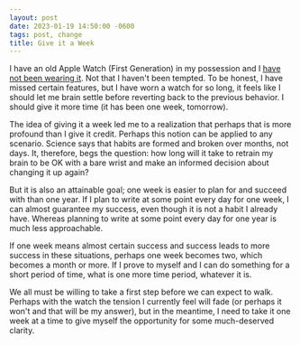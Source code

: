 ```yaml
---
layout: post
date: 2023-01-19 14:50:00 -0600
tags: post, change
title: Give it a Week
---
```


I have an old Apple Watch (First Generation) in my possession and I [have not been wearing it](/2023/01/my-own-change-streak-culture). Not that I haven't been tempted. To be honest, I have missed certain features, but I have worn a watch for so long, it feels like I should let me brain settle before reverting back to the previous behavior. I should give it more time (it has been one week, tomorrow).

The idea of giving it a week led me to a realization that perhaps that is more profound than I give it credit. Perhaps this notion can be applied to any scenario. Science says that habits are formed and broken over months, not days. It, therefore, begs the question: how long will it take to retrain my brain to be OK with a bare wrist and make an informed decision about changing it up again?

But it is also an attainable goal; one week is easier to plan for and succeed with than one year. If I plan to write at some point every day for one week, I can almost guarantee my success, even though it is not a habit I already have. Whereas planning to write at some point every day for one year is much less approachable.

If one week means almost certain success and success leads to more success in these situations, perhaps one week becomes two, which becomes a month or more. If I prove to myself and I can do something for a short period of time, what is one more time period, whatever it is.

We all must be willing to take a first step before we can expect to walk. Perhaps with the watch the tension I currently feel will fade (or perhaps it won't and that will be my answer), but in the meantime, I need to take it one week at a time to give myself the opportunity for some much-deserved clarity.